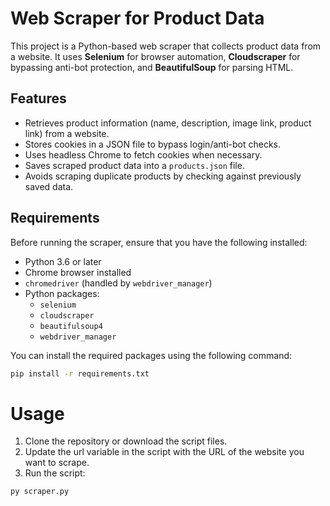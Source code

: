 # Web Scraper for Product Data

This project is a Python-based web scraper that collects product data from a website. It uses **Selenium** for browser automation, **Cloudscraper** for bypassing anti-bot protection, and **BeautifulSoup** for parsing HTML.

## Features

- Retrieves product information (name, description, image link, product link) from a website.
- Stores cookies in a JSON file to bypass login/anti-bot checks.
- Uses headless Chrome to fetch cookies when necessary.
- Saves scraped product data into a `products.json` file.
- Avoids scraping duplicate products by checking against previously saved data.

## Requirements

Before running the scraper, ensure that you have the following installed:

- Python 3.6 or later
- Chrome browser installed
- `chromedriver` (handled by `webdriver_manager`)
- Python packages:
  - `selenium`
  - `cloudscraper`
  - `beautifulsoup4`
  - `webdriver_manager`

You can install the required packages using the following command:

```bash
pip install -r requirements.txt
```

# Usage
1. Clone the repository or download the script files.
2. Update the url variable in the script with the URL of the website you want to scrape.
3. Run the script:
```bash
py scraper.py
```


